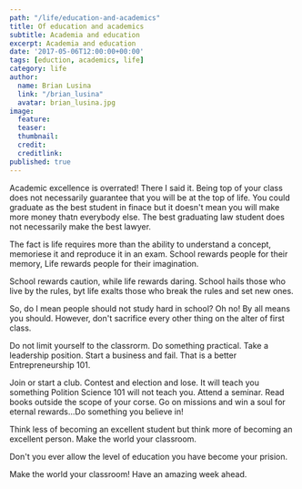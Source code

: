 ```yaml
---
path: "/life/education-and-academics"
title: Of education and academics
subtitle: Academia and education
excerpt: Academia and education
date: '2017-05-06T12:00:00+00:00'
tags: [eduction, academics, life]
category: life
author:
  name: Brian Lusina
  link: "/brian_lusina"
  avatar: brian_lusina.jpg
image:
  feature:
  teaser:
  thumbnail:
  credit:
  creditlink:
published: true
---
```


Academic excellence is overrated! There I said it. Being top of your class does not necessarily guarantee that you will be at the top of life. You could graduate as the best student in finace but it doesn't mean you will make more money thatn everybody else. The best graduating law student does not necessarily make the best lawyer.

The fact is life requires more than the ability to understand a concept, memoriese it and reproduce it in an exam. School rewards people for their memory, Life rewards people for their imagination.

School rewards caution, while life rewards daring.
School hails those who live by the rules, byt life exalts those who break the rules and set new ones.

So, do I mean people should not study hard in school? Oh no! By all means you should. However, don't sacrifice every other thing on the alter of first class.

Do not limit yourself to the classrorm. Do something practical. Take a leadership position. Start a business and fail. That is a better Entrepreneurship 101.

Join or start a club. Contest and election and lose. It will teach you something Polition Science 101 will not teach you. Attend a seminar. Read books outside the scope of your corse. Go on missions and win a soul for eternal rewards...Do something you believe in!

Think less of becoming an excellent student but think more of becoming an excellent person. Make the world your classroom.

Don't you ever allow the level of education you have become your prision.

Make the world your classroom! Have an amazing week ahead.

